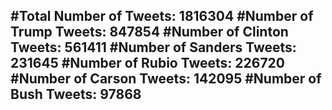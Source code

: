 #Total Number of Tweets: 1816304 
#Number of Trump Tweets: 847854
#Number of Clinton Tweets: 561411
#Number of Sanders Tweets: 231645
#Number of Rubio Tweets: 226720
#Number of Carson Tweets: 142095
#Number of Bush Tweets: 97868
---
